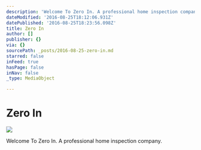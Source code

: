 ```yaml
---
description: 'Welcome To Zero In. A professional home inspection company. '
dateModified: '2016-08-25T18:12:06.931Z'
datePublished: '2016-08-25T18:23:56.098Z'
title: Zero In
author: []
publisher: {}
via: {}
sourcePath: _posts/2016-08-25-zero-in.md
starred: false
inFeed: true
hasPage: false
inNav: false
_type: MediaObject

---
```

# Zero In
![](https://the-grid-user-content.s3-us-west-2.amazonaws.com/47fb7246-9ec6-49b0-aa8f-6546b00d6d39.jpg)

Welcome To Zero In. A professional home inspection company.